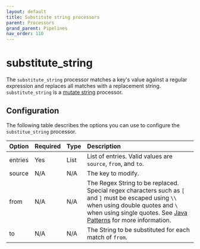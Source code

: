 ```yaml
---
layout: default
title: Substitute string processors
parent: Processors
grand_parent: Pipelines
nav_order: 110
---
```


# substitute_string

The `substitute_string` processor matches a key's value against a regular expression and replaces all matches with a replacement string. `substitute_string` is a [mutate string](https://github.com/opensearch-project/data-prepper/tree/main/data-prepper-plugins/mutate-string-processors#mutate-string-processors) processor. 

## Configuration

The following table describes the options you can use to configure the `substitue_string` processor.

Option | Required | Type | Description
:--- | :--- | :--- | :---
entries | Yes | List | List of entries. Valid values are `source`, `from`, and `to`.
source | N/A | N/A | The key to modify.
from | N/A | N/A | The Regex String to be replaced. Special regex characters such as `[` and `]` must be escaped using `\\` when using double quotes and `\ ` when using single quotes. See [Java Patterns](https://docs.oracle.com/en/java/javase/17/docs/api/java.base/java/util/regex/Pattern.html) for more information.
to | N/A | N/A | The String to be substituted for each match of `from`.

<!---## Configuration

Content will be added to this section.

## Metrics

Content will be added to this section.--->